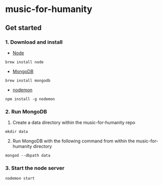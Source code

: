 # music-for-humanity

## Get started
### 1. Download and install
- [Node](https://nodejs.org/en/)
```
brew install node
```
- [MongoDB](https://docs.mongodb.com/manual/administration/install-community/)
```
brew install mongodb
```
- [nodemon](https://www.npmjs.com/package/nodemon)
```
npm install -g nodemon
```

### 2. Run MongoDB
1. Create a data directory within the music-for-humanity repo
```
mkdir data
```
2. Run MongoDB with the following command from within the music-for-humanity directory
```
mongod --dbpath data
```

### 3. Start the node server
```
nodemon start
```
